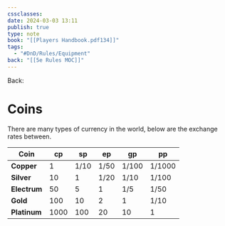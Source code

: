```yaml
---
cssclasses: 
date: 2024-03-03 13:11
publish: true
type: note
book: "[[Players Handbook.pdf134]]"
tags:
  - "#DnD/Rules/Equipment"
back: "[[5e Rules MOC]]"
---
```

Back: 
# Coins
There are many types of currency in the world, below are the exchange rates between.

| Coin     | cp   | sp   | ep   | gp    | pp     |
| -------- | ---- | ---- | ---- | ----- | ------ |
| **Copper**   | 1    | 1/10 | 1/50 | 1/100 | 1/1000 |
| **Silver**   | 10   | 1    | 1/20 | 1/10  | 1/100  |
| **Electrum** | 50   | 5    | 1    | 1/5   | 1/50   |
| **Gold**     | 100  | 10   | 2    | 1     | 1/10   |
| **Platinum** | 1000 | 100  | 20   | 10    | 1      |

